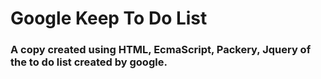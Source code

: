 # Google Keep To Do List

### A copy created using HTML, EcmaScript, Packery, Jquery of the to do list created by google.